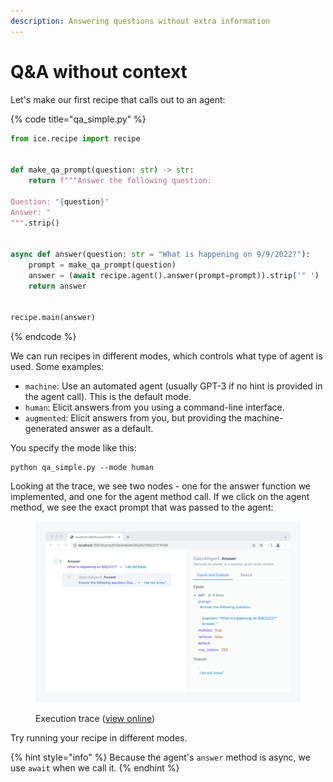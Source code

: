 ```yaml
---
description: Answering questions without extra information
---
```


# Q\&A without context

Let's make our first recipe that calls out to an agent:

{% code title="qa_simple.py" %}
```python
from ice.recipe import recipe


def make_qa_prompt(question: str) -> str:
    return f"""Answer the following question:

Question: "{question}"
Answer: "
""".strip()


async def answer(question: str = "What is happening on 9/9/2022?"):
    prompt = make_qa_prompt(question)
    answer = (await recipe.agent().answer(prompt=prompt)).strip('" ')
    return answer


recipe.main(answer)
```
{% endcode %}

We can run recipes in different modes, which controls what type of agent is used. Some examples:

* `machine`: Use an automated agent (usually GPT-3 if no hint is provided in the agent call). This is the default mode.
* `human`: Elicit answers from you using a command-line interface.
* `augmented`: Elicit answers from you, but providing the machine-generated answer as a default.

You specify the mode like this:

```shell
python qa_simple.py --mode human
```

Looking at the trace, we see two nodes - one for the answer function we implemented, and one for the agent method call. If we click on the agent method, we see the exact prompt that was passed to the agent:

<figure><img src="../../.gitbook/assets/Screenshot ZwfyIIV9@2x.png" alt=""><figcaption><p>Execution trace (<a href="https://ice.ought.org/traces/01GE0H8AM335QSV25E3ZYZ1PGM">view online</a>)</p></figcaption></figure>

Try running your recipe in different modes.

{% hint style="info" %}
Because the agent's `answer` method is async, we use `await` when we call it.
{% endhint %}
